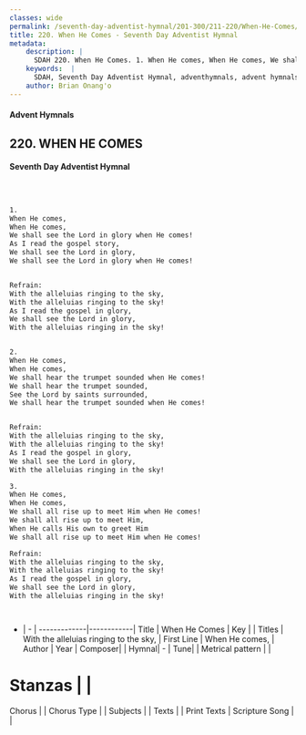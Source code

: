 ```yaml
---
classes: wide
permalink: /seventh-day-adventist-hymnal/201-300/211-220/When-He-Comes/
title: 220. When He Comes - Seventh Day Adventist Hymnal
metadata:
    description: |
      SDAH 220. When He Comes. 1. When He comes, When He comes, We shall see the Lord in glory when He comes! As I read the gospel story, We shall see the Lord in glory, We shall see the Lord in glory when He comes! 
    keywords:  |
      SDAH, Seventh Day Adventist Hymnal, adventhymnals, advent hymnals, When He Comes, When He comes, ,With the alleluias ringing to the sky,
    author: Brian Onang'o
---
```


#### Advent Hymnals
## 220. WHEN HE COMES
#### Seventh Day Adventist Hymnal

```txt



1.
When He comes,
When He comes,
We shall see the Lord in glory when He comes!
As I read the gospel story,
We shall see the Lord in glory,
We shall see the Lord in glory when He comes!


Refrain:
With the alleluias ringing to the sky,
With the alleluias ringing to the sky!
As I read the gospel in glory,
We shall see the Lord in glory,
With the alleluias ringing in the sky!


2.
When He comes,
When He comes,
We shall hear the trumpet sounded when He comes!
We shall hear the trumpet sounded,
See the Lord by saints surrounded,
We shall hear the trumpet sounded when He comes!


Refrain:
With the alleluias ringing to the sky,
With the alleluias ringing to the sky!
As I read the gospel in glory,
We shall see the Lord in glory,
With the alleluias ringing in the sky!

3.
When He comes,
When He comes,
We shall all rise up to meet Him when He comes!
We shall all rise up to meet Him,
When He calls His own to greet Him
We shall all rise up to meet Him when He comes!

Refrain:
With the alleluias ringing to the sky,
With the alleluias ringing to the sky!
As I read the gospel in glory,
We shall see the Lord in glory,
With the alleluias ringing in the sky!




```

- |   -  |
-------------|------------|
Title | When He Comes |
Key |  |
Titles | With the alleluias ringing to the sky, |
First Line | When He comes, |
Author | 
Year | 
Composer|  |
Hymnal|  - |
Tune|  |
Metrical pattern | |
# Stanzas |  |
Chorus |  |
Chorus Type |  |
Subjects |  |
Texts |  |
Print Texts | 
Scripture Song |  |
  
